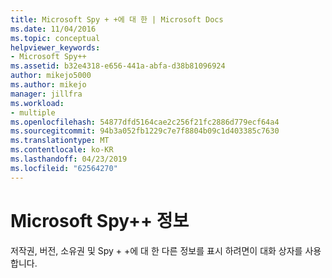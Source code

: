```yaml
---
title: Microsoft Spy + +에 대 한 | Microsoft Docs
ms.date: 11/04/2016
ms.topic: conceptual
helpviewer_keywords:
- Microsoft Spy++
ms.assetid: b32e4318-e656-441a-abfa-d38b81096924
author: mikejo5000
ms.author: mikejo
manager: jillfra
ms.workload:
- multiple
ms.openlocfilehash: 54877dfd5164cae2c256f21fc2886d779ecf64a4
ms.sourcegitcommit: 94b3a052fb1229c7e7f8804b09c1d403385c7630
ms.translationtype: MT
ms.contentlocale: ko-KR
ms.lasthandoff: 04/23/2019
ms.locfileid: "62564270"
---
```

# <a name="about-microsoft-spy"></a>Microsoft Spy++ 정보
저작권, 버전, 소유권 및 Spy + +에 대 한 다른 정보를 표시 하려면이 대화 상자를 사용 합니다.